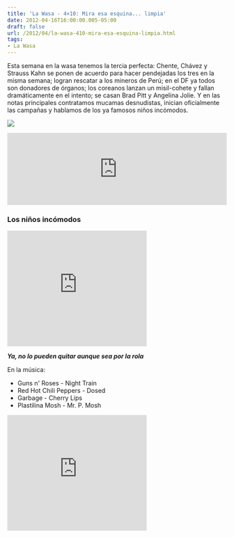 ```yaml
---
title: 'La Wasa - 4×10: Mira esa esquina... limpia'
date: 2012-04-16T16:00:00.005-05:00
draft: false
url: /2012/04/la-wasa-410-mira-esa-esquina-limpia.html
tags: 
- La Wasa
---
```


Esta semana en la wasa tenemos la tercia perfecta: Chente, Chávez y Strauss Kahn se ponen de acuerdo para hacer pendejadas los tres en la misma semana; logran rescatar a los mineros de Perú; en el DF ya todos son donadores de órganos; los coreanos lanzan un misil-cohete y fallan dramáticamente en el intento; se casan Brad Pitt y Angelina Jolie. Y en las notas principales contratamos mucamas desnudistas, inician oficialmente las campañas y hablamos de los ya famosos niños incómodos.

  

[![](https://lh3.ggpht.com/-o8QSxZjFe44/UKG4UnCg6kI/AAAAAAAACCY/Wp5r6EokeR0/s1600/dominique_strauss_kahn.jpg)](http://3.bp.blogspot.com/-o8QSxZjFe44/UKG4UnCg6kI/AAAAAAAACCY/Wp5r6EokeR0/s1600/dominique_strauss_kahn.jpg)

  
<iframe width="100%" height="166" scrolling="no" frameborder="no" src="http://w.soundcloud.com/player/?url=http%3A%2F%2Fapi.soundcloud.com%2Ftracks%2F85242451&amp;show_artwork=true"></iframe>  

### Los niños incómodos

  

<object class="BLOGGER-youtube-video" classid="clsid:D27CDB6E-AE6D-11cf-96B8-444553540000" codebase="http://download.macromedia.com/pub/shockwave/cabs/flash/swflash.cab#version=6,0,40,0" data-thumbnail-src="http://2.gvt0.com/vi/mnH7LxqEH84/0.jpg" height="266" width="320"><param name="movie" value="http://www.youtube.com/v/mnH7LxqEH84&amp;fs=1&amp;source=uds"><param name="bgcolor" value="#FFFFFF"><embed width="320" height="266" src="http://www.youtube.com/v/mnH7LxqEH84&amp;fs=1&amp;source=uds" type="application/x-shockwave-flash"></object>

**_Ya, no lo pueden quitar aunque sea por la rola_**

  
  

En la música:

*   Guns n' Roses - Night Train
*   Red Hot Chili Peppers - Dosed
*   Garbage - Cherry Lips
*   Plastilina Mosh - Mr. P. Mosh

<object class="BLOGGER-youtube-video" classid="clsid:D27CDB6E-AE6D-11cf-96B8-444553540000" codebase="http://download.macromedia.com/pub/shockwave/cabs/flash/swflash.cab#version=6,0,40,0" height="266" width="320"><param name="movie" value="http://www.youtube.com/v/eRuV0VKINto&amp;fs=1&amp;source=uds"><param name="bgcolor" value="#FFFFFF"><embed width="320" height="266" src="http://www.youtube.com/v/eRuV0VKINto&amp;fs=1&amp;source=uds" type="application/x-shockwave-flash"></object>